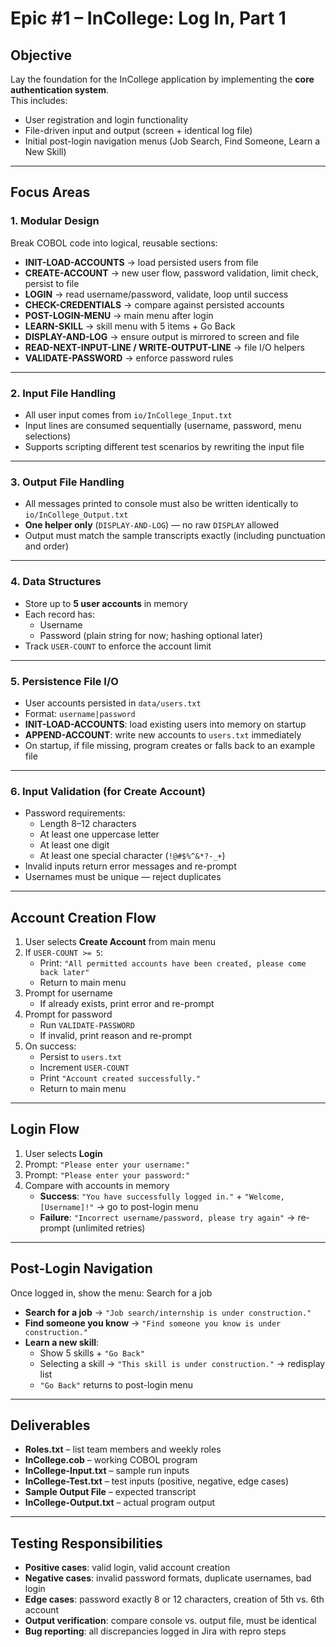 # Epic #1 – InCollege: Log In, Part 1

## Objective
Lay the foundation for the InCollege application by implementing the **core authentication system**.  
This includes:
- User registration and login functionality
- File-driven input and output (screen + identical log file)
- Initial post-login navigation menus (Job Search, Find Someone, Learn a New Skill)

---

## Focus Areas

### 1. Modular Design
Break COBOL code into logical, reusable sections:
- **INIT-LOAD-ACCOUNTS** → load persisted users from file
- **CREATE-ACCOUNT** → new user flow, password validation, limit check, persist to file
- **LOGIN** → read username/password, validate, loop until success
- **CHECK-CREDENTIALS** → compare against persisted accounts
- **POST-LOGIN-MENU** → main menu after login
- **LEARN-SKILL** → skill menu with 5 items + Go Back
- **DISPLAY-AND-LOG** → ensure output is mirrored to screen and file
- **READ-NEXT-INPUT-LINE / WRITE-OUTPUT-LINE** → file I/O helpers
- **VALIDATE-PASSWORD** → enforce password rules

---

### 2. Input File Handling
- All user input comes from `io/InCollege_Input.txt`
- Input lines are consumed sequentially (username, password, menu selections)
- Supports scripting different test scenarios by rewriting the input file

---

### 3. Output File Handling
- All messages printed to console must also be written identically to `io/InCollege_Output.txt`
- **One helper only** (`DISPLAY-AND-LOG`) — no raw `DISPLAY` allowed
- Output must match the sample transcripts exactly (including punctuation and order)

---

### 4. Data Structures
- Store up to **5 user accounts** in memory
- Each record has:
  - Username
  - Password (plain string for now; hashing optional later)
- Track `USER-COUNT` to enforce the account limit

---

### 5. Persistence File I/O
- User accounts persisted in `data/users.txt`
- Format: `username|password`
- **INIT-LOAD-ACCOUNTS**: load existing users into memory on startup
- **APPEND-ACCOUNT**: write new accounts to `users.txt` immediately
- On startup, if file missing, program creates or falls back to an example file

---

### 6. Input Validation (for Create Account)
- Password requirements:
  - Length 8–12 characters
  - At least one uppercase letter
  - At least one digit
  - At least one special character (`!@#$%^&*?-_+`)
- Invalid inputs return error messages and re-prompt
- Usernames must be unique — reject duplicates

---

## Account Creation Flow
1. User selects **Create Account** from main menu
2. If `USER-COUNT >= 5`:
   - Print: `"All permitted accounts have been created, please come back later"`
   - Return to main menu
3. Prompt for username
   - If already exists, print error and re-prompt
4. Prompt for password
   - Run `VALIDATE-PASSWORD`
   - If invalid, print reason and re-prompt
5. On success:
   - Persist to `users.txt`
   - Increment `USER-COUNT`
   - Print `"Account created successfully."`
   - Return to main menu

---

## Login Flow
1. User selects **Login**
2. Prompt: `"Please enter your username:"`
3. Prompt: `"Please enter your password:"`
4. Compare with accounts in memory
   - **Success**: `"You have successfully logged in."` + `"Welcome, [Username]!"` → go to post-login menu
   - **Failure**: `"Incorrect username/password, please try again"` → re-prompt (unlimited retries)

---

## Post-Login Navigation
Once logged in, show the menu:
Search for a job

- **Search for a job** → `"Job search/internship is under construction."`
- **Find someone you know** → `"Find someone you know is under construction."`
- **Learn a new skill**:
  - Show 5 skills + `"Go Back"`
  - Selecting a skill → `"This skill is under construction."` → redisplay list
  - `"Go Back"` returns to post-login menu

---

## Deliverables
- **Roles.txt** – list team members and weekly roles
- **InCollege.cob** – working COBOL program
- **InCollege-Input.txt** – sample run inputs
- **InCollege-Test.txt** – test inputs (positive, negative, edge cases)
- **Sample Output File** – expected transcript
- **InCollege-Output.txt** – actual program output

---

## Testing Responsibilities
- **Positive cases**: valid login, valid account creation
- **Negative cases**: invalid password formats, duplicate usernames, bad login
- **Edge cases**: password exactly 8 or 12 characters, creation of 5th vs. 6th account
- **Output verification**: compare console vs. output file, must be identical
- **Bug reporting**: all discrepancies logged in Jira with repro steps
